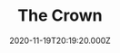 ---
title: "The Crown"
year: 2016
date: 2020-11-19T20:19:20.000Z
permalink: /almanac/tv/2020-11-19-the-crown/index.html
season: 4
rating: 3
---